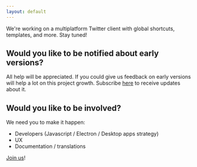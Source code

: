 ```yaml
---
layout: default
---
```


We're working on a multiplatform Twitter client with global shortcuts, templates, and more. Stay tuned!

## Would you like to be notified about early versions?

All help will be appreciated. If you could give us feedback on early versions will help a lot on this project growth.
Subscribe [here](https://goo.gl/forms/Yc9pxClQD5NLkw793) to receive updates about it.

## Would you like to be involved?

We need you to make it happen:
* Developers (Javascript / Electron / Desktop apps strategy)
* UX
* Documentation / translations

[Join us](https://github.com/anapaulagomes/pardal/issues)!

